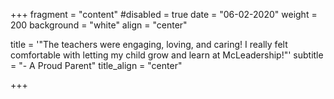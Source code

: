 +++
fragment = "content"
#disabled = true
date = "06-02-2020"
weight = 200
background = "white"
align = "center"

title = '"The teachers were engaging, loving, and caring! I really felt comfortable with letting my child grow and learn at McLeadership!"'
subtitle = "- A Proud Parent"
title_align = "center"

+++
  


